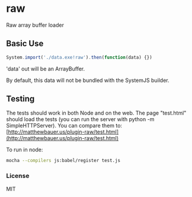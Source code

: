 raw
===

Raw array buffer loader

Basic Use
---------

```javascript
System.import('./data.exe!raw').then(function(data) {})
```

'data' out will be an ArrayBuffer.

By default, this data will not be bundled with the SystemJS builder.

## Testing

The tests should work in both Node and on the web. The page "test.html" should load the tests (you can run the server with python -m SimpleHTTPServer). You can compare them to: [http://matthewbauer.us/plugin-raw/test.html](http://matthewbauer.us/plugin-raw/test.html)

To run in node:

```sh
mocha --compilers js:babel/register test.js
```

### License

MIT
